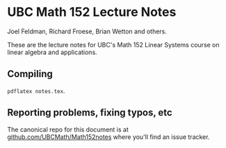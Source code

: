 UBC Math 152 Lecture Notes
==========================

Joel Feldman, Richard Froese, Brian Wetton and others.

These are the lecture notes for UBC's Math 152 Linear Systems
course on linear algebra and applications.

Compiling
---------

`pdflatex notes.tex`.


Reporting problems, fixing typos, etc
-------------------------------------

The canonical repo for this document is at
[github.com/UBCMath/Math152notes](https://github.com/UBCMath/Math152notes)
where you'll find an issue tracker.
